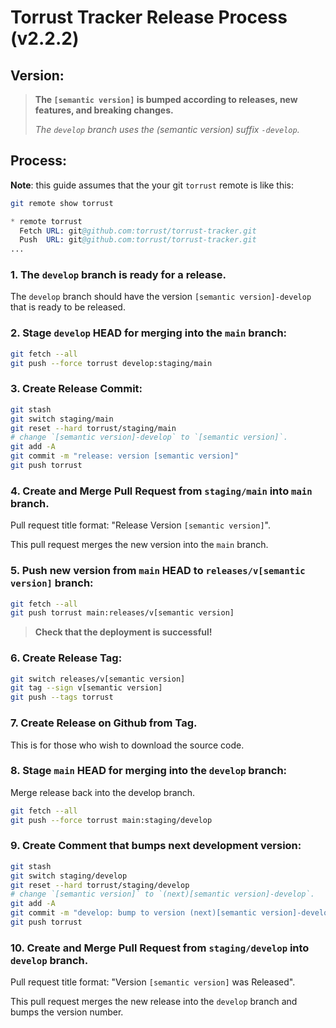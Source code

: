 #  Torrust Tracker Release Process (v2.2.2)

## Version:
> **The `[semantic version]` is bumped according to releases, new features, and breaking changes.**
>
> *The `develop` branch uses the (semantic version) suffix `-develop`.*

## Process:

**Note**: this guide assumes that the your git `torrust` remote is like this:

```sh
git remote show torrust
```

```s
* remote torrust
  Fetch URL: git@github.com:torrust/torrust-tracker.git
  Push  URL: git@github.com:torrust/torrust-tracker.git
...
```


### 1. The `develop` branch is ready for a release.
The `develop` branch should have the version `[semantic version]-develop` that is ready to be released.

### 2. Stage `develop` HEAD for merging into the `main` branch:

```sh
git fetch --all
git push --force torrust develop:staging/main
```

### 3. Create Release Commit:

```sh
git stash
git switch staging/main
git reset --hard torrust/staging/main
# change `[semantic version]-develop` to `[semantic version]`.
git add -A
git commit -m "release: version [semantic version]"
git push torrust
```

### 4. Create and Merge Pull Request from `staging/main` into `main` branch.

Pull request title format: "Release Version `[semantic version]`".

This pull request merges the new version into the `main` branch.

### 5. Push new version from `main` HEAD to `releases/v[semantic version]` branch:

```sh
git fetch --all
git push torrust main:releases/v[semantic version]
```

> **Check that the deployment is successful!**

### 6. Create Release Tag:

```sh
git switch releases/v[semantic version]
git tag --sign v[semantic version]
git push --tags torrust
```

### 7. Create Release on Github from Tag.
This is for those who wish to download the source code.

### 8. Stage `main` HEAD for merging into the `develop` branch:
Merge release back into the develop branch.

```sh
git fetch --all
git push --force torrust main:staging/develop
```
### 9. Create Comment that bumps next development version:

```sh
git stash
git switch staging/develop
git reset --hard torrust/staging/develop
# change `[semantic version]` to `(next)[semantic version]-develop`.
git add -A
git commit -m "develop: bump to version (next)[semantic version]-develop"
git push torrust
```

### 10. Create and Merge Pull Request from `staging/develop` into `develop` branch.

Pull request title format: "Version `[semantic version]` was Released".

This pull request merges the new release into the `develop` branch and bumps the version number.
